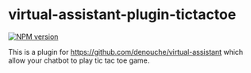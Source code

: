 # virtual-assistant-plugin-tictactoe

[![NPM version](https://badge.fury.io/js/virtual-assistant-plugin-tictactoe.svg)](https://badge.fury.io/js/virtual-assistant-plugin-tictactoe.svg)


This is a plugin for https://github.com/denouche/virtual-assistant which allow your chatbot to play tic tac toe game.

